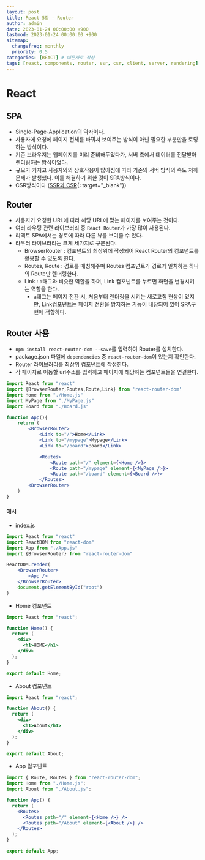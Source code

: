 ```yaml
---
layout: post
title: React 5장 - Router
author: admin
date: 2023-01-24 00:00:00 +900
lastmod: 2023-01-24 00:00:00 +900
sitemap:
  changefreq: monthly
  priority: 0.5
categories: [REACT] # 대문자로 작성
tags: [react, components, router, ssr, csr, client, server, rendering]
---
```


# React

## SPA

- Single-Page-Application의 약자이다.
- 사용자에 요청에 페이지 전체를 바꿔서 보여주는 방식이 아닌 필요한 부분만을 로딩하는 방식이다.
- 기존 브라우저는 웹페이지를 미리 준비해두었다가, 서버 측에서 데이터를 전달받아 렌더링하는 방식이었다.
- 규모가 커지고 사용자와의 상호작용이 많아짐에 따라 기존의 서버 방식의 속도 저하 문제가 발생했다. 이를 해결하기 위한 것이 SPA방식이다.
- CSR방식이다 ([SSR과 CSR](https://choigirang.github.io/posts/3-CS-SSR%EA%B3%BC-CSR/){: target="\_blank"})

## Router

- 사용자가 요청한 URL에 따라 해당 URL에 맞는 페이지를 보여주는 것이다.
- 여러 라우팅 관련 라이브러리 중 `React Router`가 가장 많이 사용된다.
- 리액트 SPA에서는 경로에 따라 다른 뷰를 보여줄 수 있다.
- 라우터 라이브러리는 크게 세가지로 구분된다.
  - BrowserRouter : 컴포넌트의 최상위에 작성되어 React Router의 컴포넌트를 활용할 수 있도록 한다.
  - Routes, Route : 경로를 매칭해주며 Routes 컴포넌트가 경로가 일치하는 하나의 Route만 렌더링한다.
  - Link : `a`태그와 비슷한 역할을 하며, Link 컴포넌트를 누르면 화면을 변경시키는 역할을 한다.
    - `a`태그는 페이지 전환 시, 처음부터 렌더링을 시키는 새로고침 현상이 있지만, Link컴포넌트는 페이지 전환을 방지하는 기능이 내장되어 있어 SPA구현에 적합하다.

## Router 사용

- `npm install react-router-dom --save`를 입력하여 Router를 설치한다.
- package.json 파일에 `dependencies` 중 `react-router-dom`이 있는지 확인한다.
- Router 라이브러리를 최상위 컴포넌트에 작성한다.
- 각 페이지로 이동할 url주소를 입력하고 페이지에 해당하는 컴포넌트들을 연결한다.

```jsx
import React from "react"
import {BrowserRouter,Routes,Route,Link} from 'react-router-dom'
import Home from "./Home.js"
import MyPage from "./MyPage.js"
import Board from "./Board.js"

function App(){
    return (
        <BrowserRouter>
            <Link to="/">Home</Link>
            <Link to="/mypage">Mypage</Link>
            <Link to="/board">Board</Link>

            <Routes>
                <Route path="/" element={<Home />}>
                <Route path="/mypage" element={<MyPage />}>
                <Route path="/board" element={<Board />}>
            </Routes>
        <BrowserRouter>
    )
}
```

#### 예시

- index.js

```jsx
import React from "react"
import ReactDOM from "react-dom"
import App from "./App.js"
import {BrowserRouter} from "react-router-dom"

ReactDOM.render(
    <BrowserRouter>
        <App />
    </BrowserRouter>
    document.getElementById("root")
)
```

- Home 컴포넌트

```jsx
import React from "react";

function Home() {
  return (
    <div>
      <h1>HOME</h1>
    </div>
  );
}

export default Home;
```

- About 컴포넌트

```jsx
import React from "react";

function About() {
  return (
    <div>
      <h1>About</h1>
    </div>
  );
}

export default About;
```

- App 컴포넌트

```jsx
import { Route, Routes } from "react-router-dom";
import Home from "./Home.js";
import About from "./About.js";

function App() {
  return (
    <Routes>
      <Routes path="/" element={<Home />} />
      <Routes path="/About" element={<About />} />
    </Routes>
  );
}

export default App;
```
